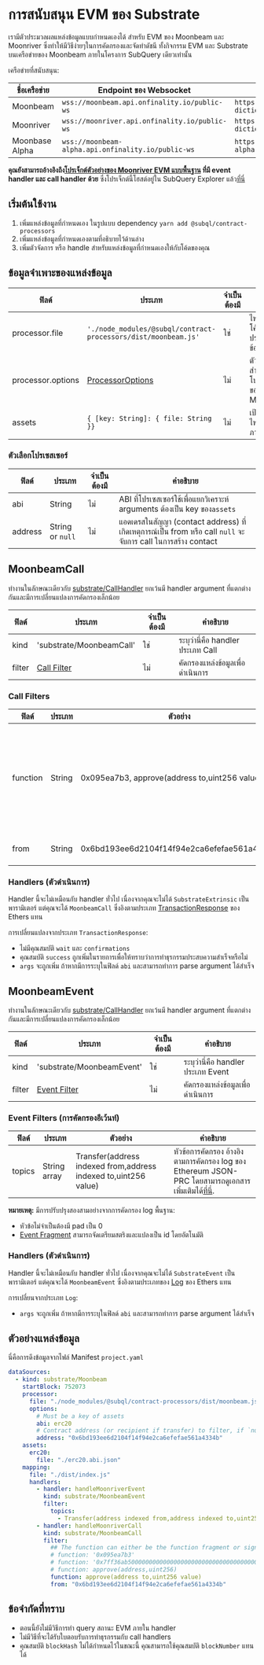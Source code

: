 # การสนับสนุน EVM ของ Substrate

เรามีตัวประมวลผลแหล่งข้อมูลแบบกำหนดเองได้ สำหรับ EVM ของ Moonbeam และ Moonriver ซึ่งทำให้มีวิธีง่ายๆในการคัดกรองและจัดทำดัชนี ทั้งกิจกรรม EVM และ Substrate บนเครือข่ายของ Moonbeam ภายในโครงการ SubQuery เดียวเท่านั้น

เครือข่ายที่สนับสนุน:

| ชื่อเครือข่าย  | Endpoint ของ Websocket                             | Endpoint ของ Dictionary                                              |
| -------------- | -------------------------------------------------- | -------------------------------------------------------------------- |
| Moonbeam       | `wss://moonbeam.api.onfinality.io/public-ws`       | `https://api.subquery.network/sq/subquery/moonbeam-dictionary`       |
| Moonriver      | `wss://moonriver.api.onfinality.io/public-ws`      | `https://api.subquery.network/sq/subquery/moonriver-dictionary`      |
| Moonbase Alpha | `wss://moonbeam-alpha.api.onfinality.io/public-ws` | `https://api.subquery.network/sq/subquery/moonbase-alpha-dictionary` |

**คุณยังสามารถอ้างอิงถึง[โปรเจ็กต์ตัวอย่างของ Moonriver EVM แบบพื้นฐาน](https://github.com/subquery/tutorials-moonriver-evm-starter) ที่มี event handler และ call handler ด้วย** ซึ่งโปรเจ็กต์นี้โฮสต์อยู่ใน SubQuery Explorer แล้ว[ที่นี่](https://explorer.subquery.network/subquery/subquery/moonriver-evm-starter-project)

## เริ่มต้นใช้งาน

1. เพิ่มแหล่งข้อมูลที่กำหนดเอง ในรูปแบบ dependency `yarn add @subql/contract-processors`
2. เพิ่มแหล่งข้อมูลที่กำหนดเองตามที่อธิบายไว้ด้านล่าง
3. เพิ่มตัวจัดการ หรือ handle สำหรับแหล่งข้อมูลที่กำหนดเองให้กับโค้ดของคุณ

## ข้อมูลจำเพาะของแหล่งข้อมูล

| ฟิลด์             | ประเภท                                                         | จำเป็นต้องมี | คำอธิบาย                                   |
| ----------------- | -------------------------------------------------------------- | ------------ | ------------------------------------------ |
| processor.file    | `'./node_modules/@subql/contract-processors/dist/moonbeam.js'` | ใช่          | ไฟล์ที่อ้างอิงถึงโค้ดของตัวประมวลผลข้อมูล  |
| processor.options | [ProcessorOptions](#processor-options)                         | ไม่          | ตัวเลือกเฉพาะสำหรับโปรเซสเซอร์ของ Moonbeam |
| assets            | `{ [key: String]: { file: String }}`                           | ไม่          | เป้าหมายของไฟล์สินทรัพย์ภายนอก             |

### ตัวเลือกโปรเซสเซอร์

| ฟิลด์   | ประเภท           | จำเป็นต้องมี | คำอธิบาย                                                                                                     |
| ------- | ---------------- | ------------ | ------------------------------------------------------------------------------------------------------------ |
| abi     | String           | ไม่          | ABI ที่โปรเซสเซอร์ใช้เพื่อแยกวิเคราะห์ arguments ต้องเป็น key ของ`assets`                                    |
| address | String or `null` | ไม่          | แอดเดรสในสัญญา (contact address) ที่เกิดเหตุการณ์เป็น from หรือ call `null` จะจับการ call ในการสร้าง contact |

## MoonbeamCall

ทำงานในลักษณะเดียวกับ [substrate/CallHandler](../create/mapping/#call-handler) ยกเว้นมี handler argument ที่แตกต่างกันและมีการเปลี่ยนแปลงการคัดกรองเล็กน้อย

| ฟิลด์  | ประเภท                       | จำเป็นต้องมี | คำอธิบาย                          |
| ------ | ---------------------------- | ------------ | --------------------------------- |
| kind   | 'substrate/MoonbeamCall'     | ใช่          | ระบุว่านี่คือ handler ประเภท Call |
| filter | [Call Filter](#call-filters) | ไม่          | คัดกรองแหล่งข้อมูลเพื่อดำเนินการ  |

### Call Filters

| ฟิลด์    | ประเภท | ตัวอย่าง                                      | คำอธิบาย                                                                                                                                                                            |
| -------- | ------ | --------------------------------------------- | ----------------------------------------------------------------------------------------------------------------------------------------------------------------------------------- |
| function | String | 0x095ea7b3, approve(address to,uint256 value) | เป็นได้ทั้งสตริง [Function Signature](https://docs.ethers.io/v5/api/utils/abi/fragments/#FunctionFragment) หรือฟังก์ชัน `sighash` เพื่อคัดกรองฟังก์ชันที่ called ในสัญญา (contract) |
| from     | String | 0x6bd193ee6d2104f14f94e2ca6efefae561a4334b    | แอดเดรส Ethereum ที่ส่งธุรกรรม                                                                                                                                                      |

### Handlers (ตัวดำเนินการ)

Handler นี้จะไม่เหมือนกับ handler ทั่วไป เนื่องจากคุณจะไม่ได้ `SubstrateExtrinsic` เป็นพารามิเตอร์ แต่คุณจะได้ `MoonbeamCall` ซึ่งอิงตามประเภท [TransactionResponse](https://docs.ethers.io/v5/api/providers/types/#providers-TransactionResponse) ของ Ethers แทน

การเปลี่ยนแปลงจากประเภท `TransactionResponse`:

- ไม่มีคุณสมบัติ `wait` และ `confirmations`
- คุณสมบัติ `success` ถูกเพิ่มในรายการเพื่อให้ทราบว่าการทำธุรกรรมประสบความสำเร็จหรือไม่
- `args` จะถูกเพิ่ม ถ้าหากมีการระบุในฟิลด์ `abi` และสามารถทำการ parse argument ได้สำเร็จ

## MoonbeamEvent

ทำงานในลักษณะเดียวกับ [substrate/CallHandler](../create/mapping/#event-handler) ยกเว้นมี handler argument ที่แตกต่างกันและมีการเปลี่ยนแปลงการคัดกรองเล็กน้อย

| ฟิลด์  | ประเภท                         | จำเป็นต้องมี | คำอธิบาย                           |
| ------ | ------------------------------ | ------------ | ---------------------------------- |
| kind   | 'substrate/MoonbeamEvent'      | ใช่          | ระบุว่านี่คือ handler ประเภท Event |
| filter | [Event Filter](#event-filters) | ไม่          | คัดกรองแหล่งข้อมูลเพื่อดำเนินการ   |

### Event Filters (การคัดกรองอีเว้นท์)

| ฟิลด์  | ประเภท       | ตัวอย่าง                                                        | คำอธิบาย                                                                                                                                           |
| ------ | ------------ | --------------------------------------------------------------- | -------------------------------------------------------------------------------------------------------------------------------------------------- |
| topics | String array | Transfer(address indexed from,address indexed to,uint256 value) | หัวข้อการคัดกรอง อ้างอิงตามการคัดกรอง log ของ Ethereum JSON-PRC โดยสามารถดูเอกสารเพิ่มเติมได้[ที่นี่](https://docs.ethers.io/v5/concepts/events/). |

**หมายเหตุ:**
มีการปรับปรุงสองสามอย่างจากการคัดกรอง log พื้นฐาน:

- หัวข้อไม่จำเป็นต้องมี pad เป็น 0
- [Event Fragment](https://docs.ethers.io/v5/api/utils/abi/fragments/#EventFragment) สามารถจัดเตรียมสตริงและแปลงเป็น id โดยอัตโนมัติ

### Handlers (ตัวดำเนินการ)

Handler นี้จะไม่เหมือนกับ handler ทั่วไป เนื่องจากคุณจะไม่ได้ `SubstrateEvent` เป็นพารามิเตอร์ แต่คุณจะได้ `MoonbeamEvent` ซึ่งอิงตามประเภทของ [Log](https://docs.ethers.io/v5/api/providers/types/#providers-Log) ของ Ethers แทน

การเปลี่ยนจากประเภท `Log`:

- `args` จะถูกเพิ่ม ถ้าหากมีการระบุในฟิลด์ `abi` และสามารถทำการ parse argument ได้สำเร็จ

## ตัวอย่างแหล่งข้อมูล

นี่คือการดึงข้อมูลจากไฟล์ Manifest `project.yaml`

```yaml
dataSources:
  - kind: substrate/Moonbeam
    startBlock: 752073
    processor:
      file: "./node_modules/@subql/contract-processors/dist/moonbeam.js"
      options:
        # Must be a key of assets
        abi: erc20
        # Contract address (or recipient if transfer) to filter, if `null` should be for contract creation
        address: "0x6bd193ee6d2104f14f94e2ca6efefae561a4334b"
    assets:
      erc20:
        file: "./erc20.abi.json"
    mapping:
      file: "./dist/index.js"
      handlers:
        - handler: handleMoonriverEvent
          kind: substrate/MoonbeamEvent
          filter:
            topics:
              - Transfer(address indexed from,address indexed to,uint256 value)
        - handler: handleMoonriverCall
          kind: substrate/MoonbeamCall
          filter:
            ## The function can either be the function fragment or signature
            # function: '0x095ea7b3'
            # function: '0x7ff36ab500000000000000000000000000000000000000000000000000000000'
            # function: approve(address,uint256)
            function: approve(address to,uint256 value)
            from: "0x6bd193ee6d2104f14f94e2ca6efefae561a4334b"
```

## ข้อจำกัดที่ทราบ

- ตอนนี้ยังไม่มีวิธีการทำ query สถานะ EVM ภายใน handler
- ไม่มีวิธีที่จะได้รับใบตอบรับการทำธุรกรรมกับ call handlers
- คุณสมบัติ `blockHash` ไม่ได้กำหนดไว้ในขณะนี้ คุณสามารถใช้คุณสมบัติ `blockNumber` แทนได้

